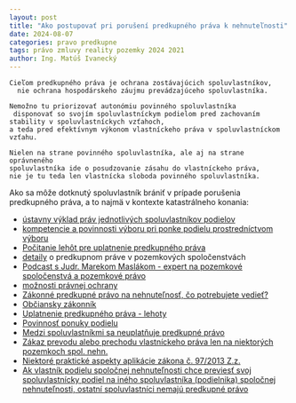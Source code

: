 ```yaml
---
layout: post
title: "Ako postupovať pri porušení predkupného práva k nehnuteľnosti"
date: 2024-08-07
categories: pravo predkupne
tags: právo zmluvy reality pozemky 2024 2021
author: Ing. Matúš Ivanecký
---
```


```
Cieľom predkupného práva je ochrana zostávajúcich spoluvlastníkov,
  nie ochrana hospodárskeho záujmu prevádzajúceho spoluvlastníka.

Nemožno tu priorizovať autonómiu povinného spoluvlastníka
 disponovať so svojím spoluvlastníckym podielom pred zachovaním stability v spoluvlastníckych vzťahoch,
a teda pred efektívnym výkonom vlastníckeho práva v spoluvlastníckom vzťahu.

Nielen na strane povinného spoluvlastníka, ale aj na strane oprávneného
spoluvlastníka ide o posudzovanie zásahu do vlastníckeho práva,
nie je tu teda len vlastnícka sloboda povinného spoluvlastníka.

```

Ako sa môže dotknutý spoluvlastník brániť v prípade porušenia predkupného práva, a to najmä v kontexte katastrálneho konania:
- [ústavny výklad práv jednotlivých spoluvlastníkov podielov](https://www.notar.sk/wp-content/uploads/2024/11/2020_3.pdf)
- [kompetencie a povinnosti výboru pri ponke podielu prostredníctvom výboru](https://urbar.dulovaves.sk/predkupne/pravo/2024/08/16/PocitanieLehot-PonukaPodielov.html#kompetencie-výboru-spoločenstva-pri-ponuke-predloženej-prostredníctvom-výboru)
- [Počitanie lehôt pre uplatnenie predkupného práva](https://urbar.dulovaves.sk/predkupne/pravo/2024/08/16/PocitanieLehot-PonukaPodielov.html)
- [detaily](https://www.ulpianus.sk/blog/pozemkove-spolocenstva-4-predkupne-pravo-v-pozemkovych-spolocenstvach-) o predkupnom práve v pozemkových spoločenstvách 
- [Podcast s Judr. Marekom Maslákom - expert na pozemkové spoločenstvá a pozemkové právo](https://www.pp.sk/podcast/predkupne-pravo---kedy-musite-svoj-podiel-prednostne-ponuknut-spoluvlastnikom-judr--marek-maslak-phd----advokat-specializujuci-sa-na-pozemkove-pravo)
- [možnosti právnej ochrany](https://www.epravo.sk/top/clanky/ako-postupovat-pri-poruseni-predkupneho-prava-k-nehnutelnosti-4933.html)
- [Zákonné predkupné právo na nehnuteľnosť, čo potrebujete vedieť?](https://www.akmv.sk/zakonne-predkupne-pravo-na-nehnutelnost-co-potrebujete-vediet/)
- [Občiansky zákonník](https://www.slov-lex.sk/pravne-predpisy/SK/ZZ/1964/40/20240701#paragraf-140.odsek-1)
- [Uplatnenie predkupného práva - lehoty](https://www.slov-lex.sk/pravne-predpisy/SK/ZZ/1964/40/20240701#paragraf-605.odsek-1)
- [Povinnosť ponuky podielu](https://www.slov-lex.sk/pravne-predpisy/SK/ZZ/2013/97/#paragraf-9.odsek-8)
- [Medzi spoluvlastníkmi sa neuplatňuje predkupné právo](https://www.slov-lex.sk/pravne-predpisy/SK/ZZ/2013/97/#paragraf-9.odsek-7)
- [Zákaz prevodu alebo prechodu vlastníckeho práva len na niektorých pozemkoch spol. nehn.](https://www.slov-lex.sk/ezbierky-fe/pravne-predpisy/SK/ZZ/2013/97/#paragraf-9.odsek-9) 
- [Niektoré praktické aspekty aplikácie zákona č. 97/2013 Z.z.](https://www.skgeodesy.sk/files/sk/slovensky/ugkk/kataster-nehnutelnosti/aktuality/pravnicke_dni_032017/niektore-prakticke-aspekty-aplikacie-zakona-c-97-2013-zakona-c-140-2014.pdf)
- [Ak vlastník podielu spoločnej nehnuteľnosti chce previesť svoj spoluvlastnícky podiel
na iného spoluvlastníka (podielnika) spoločnej nehnuteľnosti, ostatní spoluvlastníci nemajú
predkupné právo](https://www.slov-lex.sk/pravne-predpisy/SK/ZZ/2013/97/#paragraf-9.odsek-7)

